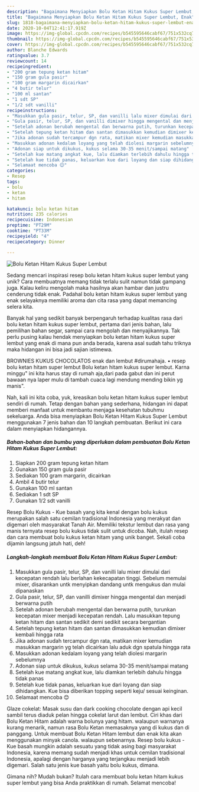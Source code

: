 ```yaml
---
description: "Bagaimana Menyiapkan Bolu Ketan Hitam Kukus Super Lembut, Enak"
title: "Bagaimana Menyiapkan Bolu Ketan Hitam Kukus Super Lembut, Enak"
slug: 1818-bagaimana-menyiapkan-bolu-ketan-hitam-kukus-super-lembut-enak
date: 2020-10-04T12:41:17.919Z
image: https://img-global.cpcdn.com/recipes/b545595646cabf67/751x532cq70/bolu-ketan-hitam-kukus-super-lembut-foto-resep-utama.jpg
thumbnail: https://img-global.cpcdn.com/recipes/b545595646cabf67/751x532cq70/bolu-ketan-hitam-kukus-super-lembut-foto-resep-utama.jpg
cover: https://img-global.cpcdn.com/recipes/b545595646cabf67/751x532cq70/bolu-ketan-hitam-kukus-super-lembut-foto-resep-utama.jpg
author: Blanche Edwards
ratingvalue: 3.7
reviewcount: 14
recipeingredient:
- "200 gram tepung ketan hitam"
- "150 gram gula pasir"
- "100 gram margarin dicairkan"
- "4 butir telur"
- "100 ml santan"
- "1 sdt SP"
- "1/2 sdt vanilli"
recipeinstructions:
- "Masukkan gula pasir, telur, SP, dan vanilli lalu mixer dimulai dari kecepatan rendah lalu berlahan kekecapatan tinggi. Sebelum memulai mixer, disarankan untk menyipkan dandang untk mengukus dan mulai dipanaskan"
- "Gula pasir, telur, SP, dan vanilli dimixer hingga mengental dan menjadi berwarna putih"
- "Setelah adonan berubah mengental dan berwarna putih, turunkan kecepatan mixer menjadi kecepatan rendah. Lalu masukkan tepung ketan hitam dan santan sedikit demi sedikit secara bergantian"
- "Setelah tepung ketan hitam dan santan dimasukkan kemudian dimixer kembali hingga rata"
- "Jika adonan sudah tercampur dgn rata, matikan mixer kemudian masukkan margarin yg telah dicairkan lalu aduk dgn spatula hingga rata"
- "Masukkan adonan kedalam loyang yang telah diolesi margarin sebelumnya"
- "Adonan siap untuk dikukus, kukus selama 30-35 menit/sampai matang"
- "Setelah kue matang angkat kue, lalu diamkan terlebih dahulu hingga tidak panas"
- "Setelah kue tidak panas, keluarkan kue dari loyang dan siap dihidangkan. Kue bisa diberikan topping seperti keju/ sesuai keinginan."
- "Selamaat mencoba 😊"
categories:
- Resep
tags:
- bolu
- ketan
- hitam

katakunci: bolu ketan hitam 
nutrition: 235 calories
recipecuisine: Indonesian
preptime: "PT29M"
cooktime: "PT33M"
recipeyield: "4"
recipecategory: Dinner

---
```



![Bolu Ketan Hitam Kukus Super Lembut](https://img-global.cpcdn.com/recipes/b545595646cabf67/751x532cq70/bolu-ketan-hitam-kukus-super-lembut-foto-resep-utama.jpg)

Sedang mencari inspirasi resep bolu ketan hitam kukus super lembut yang unik? Cara membuatnya memang tidak terlalu sulit namun tidak gampang juga. Kalau keliru mengolah maka hasilnya akan hambar dan justru cenderung tidak enak. Padahal bolu ketan hitam kukus super lembut yang enak selayaknya memiliki aroma dan cita rasa yang dapat memancing selera kita.

Banyak hal yang sedikit banyak berpengaruh terhadap kualitas rasa dari bolu ketan hitam kukus super lembut, pertama dari jenis bahan, lalu pemilihan bahan segar, sampai cara mengolah dan menyajikannya. Tak perlu pusing kalau hendak menyiapkan bolu ketan hitam kukus super lembut yang enak di mana pun anda berada, karena asal sudah tahu triknya maka hidangan ini bisa jadi sajian istimewa.

BROWNIES KUKUS CHOCOLATOS enak dan lembut #dirumahaja. • resep bolu ketan hitam super lembut Bolu ketan hitam kukus super lembut. Karna minggu&#34; ini kita harus stay di rumah aja,dari pada gabut dan ini perut bawaan nya laper mulu di tambah cuaca lagi mendung mending bikin yg manis&#34;.


Nah, kali ini kita coba, yuk, kreasikan bolu ketan hitam kukus super lembut sendiri di rumah. Tetap dengan bahan yang sederhana, hidangan ini dapat memberi manfaat untuk membantu menjaga kesehatan tubuhmu sekeluarga. Anda bisa menyiapkan Bolu Ketan Hitam Kukus Super Lembut menggunakan 7 jenis bahan dan 10 langkah pembuatan. Berikut ini cara dalam menyiapkan hidangannya.

<!--inarticleads1-->

##### Bahan-bahan dan bumbu yang diperlukan dalam pembuatan Bolu Ketan Hitam Kukus Super Lembut:

1. Siapkan 200 gram tepung ketan hitam
1. Gunakan 150 gram gula pasir
1. Sediakan 100 gram margarin, dicairkan
1. Ambil 4 butir telur
1. Gunakan 100 ml santan
1. Sediakan 1 sdt SP
1. Gunakan 1/2 sdt vanilli


Resep Bolu Kukus - Kue basah yang kita kenal dengan bolu kukus merupakan salah satu cemilan tradisional Indonesia yang merakyat dan digemari oleh masyarakat Tanah Air. Memiliki tekstur lembut dan rasa yang manis ternyata resep bolu kukus tidak sulit untuk dicoba. Nah, itulah resep dan cara membuat bolu kukus ketan hitam yang unik banget. Sekali coba dijamin langsung jatuh hati, deh! 

<!--inarticleads2-->

##### Langkah-langkah membuat Bolu Ketan Hitam Kukus Super Lembut:

1. Masukkan gula pasir, telur, SP, dan vanilli lalu mixer dimulai dari kecepatan rendah lalu berlahan kekecapatan tinggi. Sebelum memulai mixer, disarankan untk menyipkan dandang untk mengukus dan mulai dipanaskan
1. Gula pasir, telur, SP, dan vanilli dimixer hingga mengental dan menjadi berwarna putih
1. Setelah adonan berubah mengental dan berwarna putih, turunkan kecepatan mixer menjadi kecepatan rendah. Lalu masukkan tepung ketan hitam dan santan sedikit demi sedikit secara bergantian
1. Setelah tepung ketan hitam dan santan dimasukkan kemudian dimixer kembali hingga rata
1. Jika adonan sudah tercampur dgn rata, matikan mixer kemudian masukkan margarin yg telah dicairkan lalu aduk dgn spatula hingga rata
1. Masukkan adonan kedalam loyang yang telah diolesi margarin sebelumnya
1. Adonan siap untuk dikukus, kukus selama 30-35 menit/sampai matang
1. Setelah kue matang angkat kue, lalu diamkan terlebih dahulu hingga tidak panas
1. Setelah kue tidak panas, keluarkan kue dari loyang dan siap dihidangkan. Kue bisa diberikan topping seperti keju/ sesuai keinginan.
1. Selamaat mencoba 😊


Glaze cokelat: Masak susu dan dark cooking chocolate dengan api kecil sambil terus diaduk pelan hingga cokelat larut dan lembut. Ciri khas dari Bolu Ketan Hitam adalah warna bolunya yang hitam. walaupun warnanya kurang menarik, namun rasa Bolu Ketan memasaknya yang di kukus dan di panggang. Untuk membuat Bolu Ketan Hitam lembut dan enak kita akan menggunakan minyak canola. walaupun sebenarnya. Resep bolu kukus - Kue basah mungkin adalah sesuatu yang tidak asing bagi masyarakat Indonesia, karena memang sudah menjadi khas untuk cemilan tradisional Indonesia, apalagi dengan harganya yang terjangkau menjadi lebih digemari. Salah satu jenis kue basah yaitu bolu kukus, dimana. 

Gimana nih? Mudah bukan? Itulah cara membuat bolu ketan hitam kukus super lembut yang bisa Anda praktikkan di rumah. Selamat mencoba!
